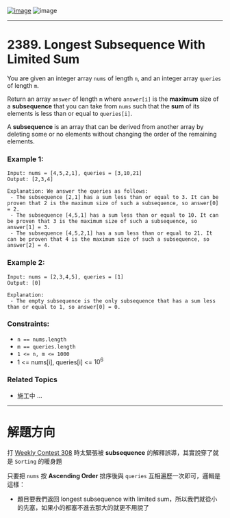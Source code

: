[![image](https://img.shields.io/badge/Leetcode-Link-blue?logo=leetcode)](https://leetcode.com/problems/longest-subsequence-with-limited-sum/)
![image](https://img.shields.io/badge/Difficulty-Easy-green)

---

# 2389. Longest Subsequence With Limited Sum

You are given an integer array `nums` of length `n`, and an integer array `queries` of length `m`.

Return an array `answer` of length `m` where `answer[i]` is the **maximum** size of a **subsequence** that you can take from `nums` such that the **sum** of its elements is less than or equal to `queries[i]`.

A **subsequence** is an array that can be derived from another array by deleting some or no elements without changing the order of the remaining elements.

### Example 1:

```
Input: nums = [4,5,2,1], queries = [3,10,21]
Output: [2,3,4]

Explanation: We answer the queries as follows:
 - The subsequence [2,1] has a sum less than or equal to 3. It can be proven that 2 is the maximum size of such a subsequence, so answer[0] = 2.
 - The subsequence [4,5,1] has a sum less than or equal to 10. It can be proven that 3 is the maximum size of such a subsequence, so answer[1] = 3.
 - The subsequence [4,5,2,1] has a sum less than or equal to 21. It can be proven that 4 is the maximum size of such a subsequence, so answer[2] = 4.
```

### Example 2:

```
Input: nums = [2,3,4,5], queries = [1]
Output: [0]

Explanation:
 - The empty subsequence is the only subsequence that has a sum less than or equal to 1, so answer[0] = 0.
```

### Constraints:

- `n == nums.length`
- `m == queries.length`
- `1 <= n, m <= 1000`
- 1 <= nums[i], queries[i] <= $10^6$

### Related Topics

- 施工中 ...
  
---

# 解題方向

打 [Weekly Contest 308](https://leetcode.com/contest/weekly-contest-308/) 時太緊張被 **subsequence** 的解釋誤導，其實說穿了就是 `Sorting` 的暖身題

只要把 `nums` 按 **Ascending Order** 排序後與 `queries` 互相遍歷一次即可，邏輯是這樣：

- 題目要我們返回 longest subsequence with limited sum，所以我們就從小的先塞，如果小的都塞不進去那大的就更不用說了